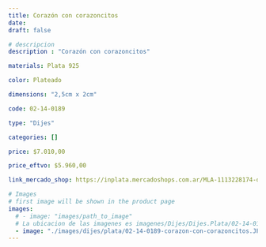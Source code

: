 ```yaml
---
title: Corazón con corazoncitos
date: 
draft: false

# descripcion
description : "Corazón con corazoncitos"

materials: Plata 925

color: Plateado

dimensions: "2,5cm x 2cm"

code: 02-14-0189

type: "Dijes"

categories: []

price: $7.010,00

price_eftvo: $5.960,00

link_mercado_shop: https://inplata.mercadoshops.com.ar/MLA-1113228174-dije-corazón-con-corazoncitos-_JM

# Images
# first image will be shown in the product page
images:
  # - image: "images/path_to_image"
  # La ubicacion de las imagenes es imagenes/Dijes/Dijes.Plata/02-14-0189-corazon-con-corazoncitos
  - image: "./images/dijes/plata/02-14-0189-corazon-con-corazoncitos.JPG"
---
```

